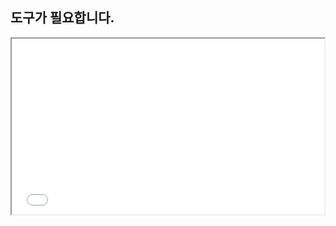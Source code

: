 ## 도구가 필요합니다.

<iframe class="fragment roll-in" src="//player.vimeo.com/video/59882094" width="500" height="281" webkitallowfullscreen mozallowfullscreen allowfullscreen></iframe>